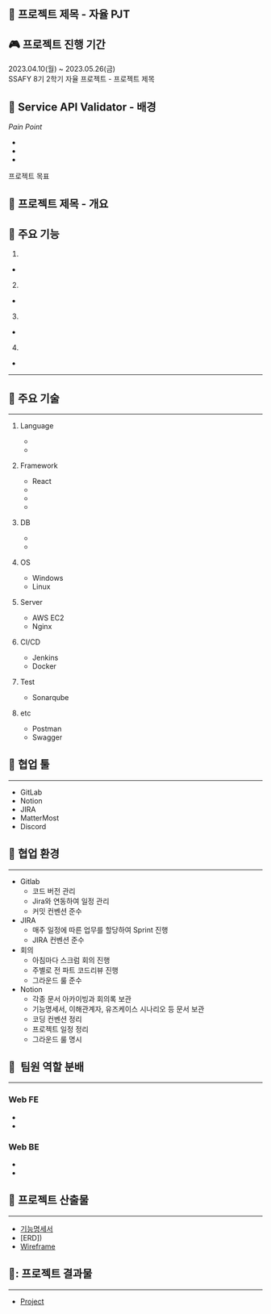 ## 🚗 프로젝트 제목 - 자율 PJT

## :video_game: 프로젝트 진행 기간

2023.04.10(월) ~ 2023.05.26(금)  
SSAFY 8기 2학기 자율 프로젝트 - 프로젝트 제목

## 🚩 Service API Validator - 배경

_Pain Point_

- 
- 
- 

프로젝트 목표

## 🚩 프로젝트 제목 - 개요



## 🚩 주요 기능

1. 

   - 

2. 

   - 

3. 

   - 

4. 

   - 

---

## 🚩 주요 기술

---

1. Language

   - 
   - 

2. Framework

   - React
   - 
   - 
   - 

3. DB

   - 
   - 

4. OS

   - Windows
   - Linux

5. Server

   - AWS EC2
   - Nginx

6. CI/CD

   - Jenkins
   - Docker
   

7. Test

   - Sonarqube

8. etc

   - Postman
   - Swagger

<!-- ![image]() -->

## 🙆 협업 툴

---

- GitLab
- Notion
- JIRA
- MatterMost
- Discord

## 🙆 협업 환경

---

- Gitlab
  - 코드 버전 관리
  - Jira와 연동하여 일정 관리
  - 커밋 컨벤션 준수
- JIRA
  - 매주 일정에 따른 업무를 할당하여 Sprint 진행
  - JIRA 컨벤션 준수
- 회의
  - 아침마다 스크럼 회의 진행
  - 주별로 전 파트 코드리뷰 진행
  - 그라운드 룰 준수
- Notion
  - 각종 문서 아카이빙과 회의록 보관
  - 기능명세서, 이해관계자, 유즈케이스 시나리오 등 문서 보관
  - 코딩 컨벤션 정리
  - 프로젝트 일정 정리
  - 그라운드 룰 명시

## 🙆  팀원 역할 분배

---

### Web FE

- 
- 

### Web BE

- 
- 

## 🚩 프로젝트 산출물

---

- [기능명세서]()
- [ERD])
- [Wireframe]()

## 🚩: 프로젝트 결과물

---

- [Project]()
